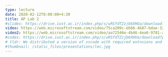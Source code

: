 ```yaml
---
type: lecture
date: 2020-02-12T8:00:00+4:30
title: AP Lab 2
#slides: https://drive.iust.ac.ir/index.php/s/uRSfdTZzjb6XHUa/download?path=%2FSlides&files=S3.pdf
video: https://web.microsoftstream.com/video/75ca209c-ebb6-4b87-bdae-32748ed5dba4
video2: https://web.microsoftstream.com/video/aa72546e-4b46-4ea6-9781-a84ec369eb7b
#codes: https://drive.iust.ac.ir/index.php/s/uRSfdTZzjb6XHUa/download?path=%2FCodes&files=S3.zip
# tldr: We distributed a version of vscode with required extnsions and tools (jdk, gradle, dotnet, mingw, python). We then went through the 4 languages 1 by 1 to get vscode to support building and debuging code and unit tests. We then coded the question in TA session. Students were expected to finish coding the same question in all 4 languges. Finally, we explained how to create build pipelines to have the project build on azure devops.
#thumbnail: /static_files/presentations/lec.jpg
---
```

